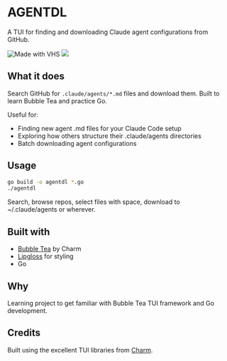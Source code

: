 # AGENTDL

A TUI for finding and downloading Claude agent configurations from GitHub.

<img src="https://vhs.charm.sh/vhs-3n6dfbvIYSIHyMMgIkYeOh.gif" alt="Made with VHS">
<a href="https://vhs.charm.sh">
  <img src="https://stuff.charm.sh/vhs/badge.svg">
</a>

## What it does

Search GitHub for `.claude/agents/*.md` files and download them. Built to learn Bubble Tea and practice Go.

Useful for:
- Finding new agent .md files for your Claude Code setup
- Exploring how others structure their .claude/agents directories
- Batch downloading agent configurations

## Usage

```bash
go build -o agentdl *.go
./agentdl
```

Search, browse repos, select files with space, download to ~/.claude/agents or wherever.

## Built with

- [Bubble Tea](https://github.com/charmbracelet/bubbletea) by Charm
- [Lipgloss](https://github.com/charmbracelet/lipgloss) for styling
- Go

## Why

Learning project to get familiar with Bubble Tea TUI framework and Go development.

## Credits

Built using the excellent TUI libraries from [Charm](https://github.com/charmbracelet).